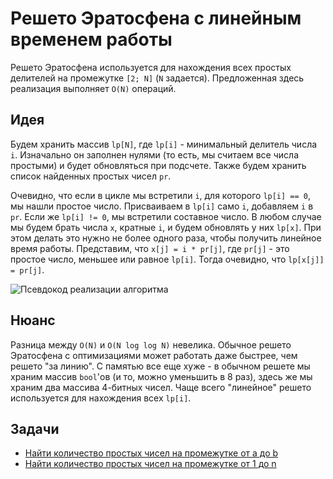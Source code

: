# Решето Эратосфена с линейным временем работы
Решето Эратосфена используется для нахождения всех простых делителей на промежутке `[2; N]` (`N` задается). Предложенная здесь реализация выполняет `O(N)` операций.

## Идея
Будем хранить массив `lp[N]`, где `lp[i]` - минимальный делитель числа `i`. Изначально он заполнен нулями (то есть, мы считаем все числа простыми) и будет обновляться при подсчете. Также будем хранить список найденных простых чисел `pr`.

Очевидно, что если в цикле мы встретили `i`, для которого `lp[i] == 0`, мы нашли простое число. Присваиваем в `lp[i]` само `i`, добавляем `i` в `pr`. Если же `lp[i] != 0`, мы встретили составное число. В любом случае мы будем брать числа `x`, кратные `i`, и будем обновлять у них `lp[x]`. При этом делать это нужно не более одного раза, чтобы получить линейное время работы.
Представим, что `x[j] = i * pr[j]`, где `pr[j]` - это простое число, меньшее или равное `lp[i]`. Тогда очевидно, что `lp[x[j]] = pr[j]`. 

![Псевдокод реализации алгоритма](https://image.prntscr.com/image/e7xgbfFURsmuCsCz8W_UIg.png)

## Нюанс
Разница между `O(N)` и `O(N log log N)` невелика. Обычное решето Эратосфена с оптимизациями может работать даже быстрее, чем решето "за линию". С памятью все еще хуже - в обычном решете мы храним массив `bool`'ов (и то, можно уменьшить в 8 раз), здесь же мы храним два массива 4-битных чисел. Чаще всего "линейное" решето используется для нахождения всех `lp[i]`.

## Задачи
- [Найти количество простых чисел на промежутке от a до b](https://www.e-olymp.com/ru/problems/4739)
- [Найти количество простых чисел на промежутке от 1 до n](https://informatics.mccme.ru/mod/statements/view3.php?id=19257&chapterid=112488#1)